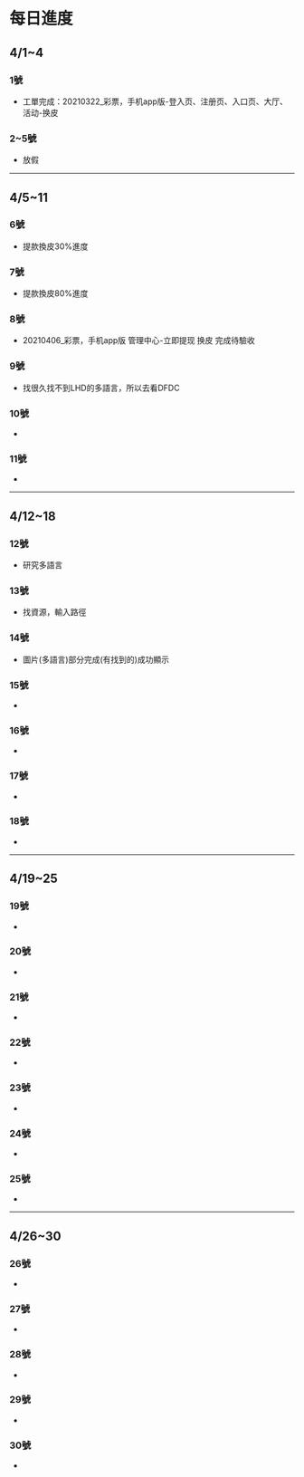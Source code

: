 # 每日進度

## 4/1~4

### 1號
- 工單完成：20210322_彩票，手机app版-登入页、注册页、入口页、大厅、活动-换皮
### 2~5號
- 放假
---

## 4/5~11
### 6號
- 提款換皮30%進度

### 7號
- 提款換皮80%進度

### 8號
- 20210406_彩票，手机app版 管理中心-立即提现 换皮 完成待驗收

### 9號
- 找很久找不到LHD的多語言，所以去看DFDC

### 10號
- 

### 11號
- 
---

## 4/12~18

### 12號
- 研究多語言

### 13號
- 找資源，輸入路徑

### 14號
- 圖片(多語言)部分完成(有找到的)成功顯示

### 15號
- 

### 16號
- 

### 17號
- 

### 18號
- 

---

## 4/19~25

### 19號
- 

### 20號
- 

### 21號
- 

### 22號
- 

### 23號
- 

### 24號
- 

### 25號
- 
---

## 4/26~30

### 26號
- 

### 27號
- 

### 28號
- 

### 29號
- 

### 30號
- 